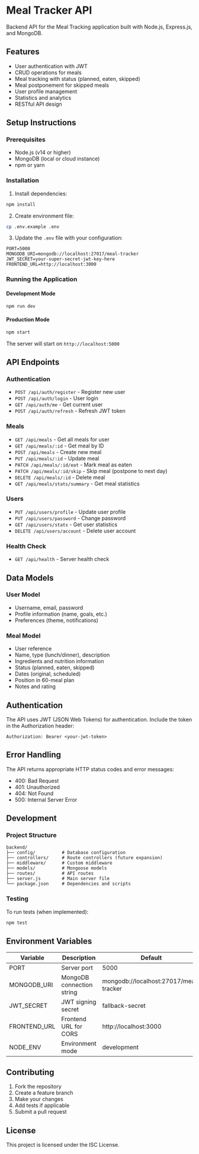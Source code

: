 # Meal Tracker API

Backend API for the Meal Tracking application built with Node.js, Express.js, and MongoDB.

## Features

- User authentication with JWT
- CRUD operations for meals
- Meal tracking with status (planned, eaten, skipped)
- Meal postponement for skipped meals
- User profile management
- Statistics and analytics
- RESTful API design

## Setup Instructions

### Prerequisites

- Node.js (v14 or higher)
- MongoDB (local or cloud instance)
- npm or yarn

### Installation

1. Install dependencies:
```bash
npm install
```

2. Create environment file:
```bash
cp .env.example .env
```

3. Update the `.env` file with your configuration:
```
PORT=5000
MONGODB_URI=mongodb://localhost:27017/meal-tracker
JWT_SECRET=your-super-secret-jwt-key-here
FRONTEND_URL=http://localhost:3000
```

### Running the Application

#### Development Mode
```bash
npm run dev
```

#### Production Mode
```bash
npm start
```

The server will start on `http://localhost:5000`

## API Endpoints

### Authentication
- `POST /api/auth/register` - Register new user
- `POST /api/auth/login` - User login
- `GET /api/auth/me` - Get current user
- `POST /api/auth/refresh` - Refresh JWT token

### Meals
- `GET /api/meals` - Get all meals for user
- `GET /api/meals/:id` - Get meal by ID
- `POST /api/meals` - Create new meal
- `PUT /api/meals/:id` - Update meal
- `PATCH /api/meals/:id/eat` - Mark meal as eaten
- `PATCH /api/meals/:id/skip` - Skip meal (postpone to next day)
- `DELETE /api/meals/:id` - Delete meal
- `GET /api/meals/stats/summary` - Get meal statistics

### Users
- `PUT /api/users/profile` - Update user profile
- `PUT /api/users/password` - Change password
- `GET /api/users/stats` - Get user statistics
- `DELETE /api/users/account` - Delete user account

### Health Check
- `GET /api/health` - Server health check

## Data Models

### User Model
- Username, email, password
- Profile information (name, goals, etc.)
- Preferences (theme, notifications)

### Meal Model
- User reference
- Name, type (lunch/dinner), description
- Ingredients and nutrition information
- Status (planned, eaten, skipped)
- Dates (original, scheduled)
- Position in 60-meal plan
- Notes and rating

## Authentication

The API uses JWT (JSON Web Tokens) for authentication. Include the token in the Authorization header:

```
Authorization: Bearer <your-jwt-token>
```

## Error Handling

The API returns appropriate HTTP status codes and error messages:
- 400: Bad Request
- 401: Unauthorized
- 404: Not Found
- 500: Internal Server Error

## Development

### Project Structure
```
backend/
├── config/          # Database configuration
├── controllers/     # Route controllers (future expansion)
├── middleware/      # Custom middleware
├── models/          # Mongoose models
├── routes/          # API routes
├── server.js        # Main server file
└── package.json     # Dependencies and scripts
```

### Testing

To run tests (when implemented):
```bash
npm test
```

## Environment Variables

| Variable | Description | Default |
|----------|-------------|---------|
| PORT | Server port | 5000 |
| MONGODB_URI | MongoDB connection string | mongodb://localhost:27017/meal-tracker |
| JWT_SECRET | JWT signing secret | fallback-secret |
| FRONTEND_URL | Frontend URL for CORS | http://localhost:3000 |
| NODE_ENV | Environment mode | development |

## Contributing

1. Fork the repository
2. Create a feature branch
3. Make your changes
4. Add tests if applicable
5. Submit a pull request

## License

This project is licensed under the ISC License.